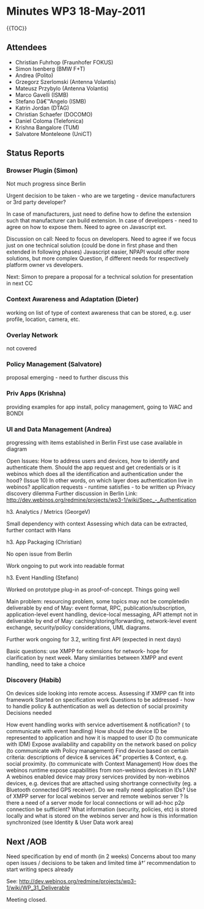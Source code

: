 Minutes WP3 18-May-2011
=======================

{{TOC}}

Attendees
---------

-   Christian Fuhrhop (Fraunhofer FOKUS)
-   Simon Isenberg (BMW F+T)
-   Andrea (Polito)
-   Grzegorz Szerlomski (Antenna Volantis)
-   Mateusz Przybylo (Antenna Volantis)
-   Marco Gavelli (ISMB)
-   Stefano Dâ€™Angelo (ISMB)
-   Katrin Jordan (DTAG)
-   Christian Schaefer (DOCOMO)
-   Daniel Coloma (Telefonica)
-   Krishna Bangalore (TUM)
-   Salvatore Monteleone (UniCT)

Status Reports
--------------

### Browser Plugin (Simon)

Not much progress since Berlin

Urgent decision to be taken - who are we targeting - device manufacturers or 3rd party developer?

In case of manufacturers, just need to define how to define the extension such that manufacturer can build extension.
In case of developers - need to agree on how to expose them. Need to agree on Javascript ext.

Discussion on call: Need to focus on developers. Need to agree if we focus just on one technical solution (could be done in first phase and then extended in following phases)
Javascript easier, NPAPI would offer more solutions, but more complex
Question, if different needs for respectively platform owner vs developers.

Next: Simon to prepare a proposal for a technical solution for presentation in next CC

### Context Awareness and Adaptation (Dieter)

working on list of type of context awareness that can be stored, e.g. user profile, location, camera, etc.

### Overlay Network

not covered

### Policy Management (Salvatore)

proposal emerging - need to further discuss this

### Priv Apps (Krishna)

providing examples for app install, policy management, going to WAC and BONDI

### UI and Data Management (Andrea)

progressing with items established in Berlin
First use case available in diagram

Open Issues:
How to address users and devices, how to identify and authenticate them. Should the app request and get credentials or is it webinos which does all the identification and authentication under the hood? (Issue 10) In other words, on which layer does authentication live in webinos? application requests - runtime satisfies - to be written up
Privacy discovery dilemma
Further discussion in Berlin
Link: http://dev.webinos.org/redmine/projects/wp3-1/wiki/Spec_-_Authentication


h3. Analytics / Metrics (GeorgeV)

Small dependency with context
Assessing which data can be extracted, further contact with Hans

h3. App Packaging (Christian)

No open issue from Berlin

Work ongoing to put work into readable format

h3. Event Handling (Stefano)

Worked on prototype plug-in as proof-of-concept. Things going well

Main problem: resourcing problem, some topics may not be completedin deliverable by end of May: event format, RPC, publication/subscription, application-level event handling, device-local messaging, API attempt
not in deliverable by end of May: caching/storing/forwarding, network-level event exchange, security/policy considerations, UML diagrams.

Further work ongoing for 3.2, writing first API (expected in next days)

Basic questions: use XMPP for extensions for network- hope for clarification by next week. Many similarities between XMPP and event handling, need to take a choice

### Discovery (Habib)

On devices side looking into remote access.
Assessing if XMPP can fit into framework
Started on specification work
Questions to be addressed - how to handle policy & authentication as well as detection of social proximity
Decisions needed

How event handling works with service advertisement & notification? ( to communicate with event handling)
How should the device ID be represented to application and how it is mapped to user ID (to communicate with IDM)
Expose availability and capability on the network based on policy (to communicate with Policy management)
Find device based on certain criteria: descriptions of device & services â€“ properties & Context, e.g. social proximity. (to communicate with Context Management)
How does the webinos runtime expose capabilities from non-webinos devices in it’s LAN? A webinos enabled device may proxy services provided by non-webinos devices, e.g. devices that are attached using shortrange connectivity (eg. a Bluetooth connected GPS receiver).
Do we really need application IDs?
Use of XMPP server for local webinos server and remote webinos server ?
Is there a need of a server mode for local connections or will ad-hoc p2p connection be sufficient?
What information (security, policies, etc) is stored locally and what is stored on the webinos server and how is this information synchronized (see Identity & User Data work area)

Next /AOB
---------

Need specification by end of month (in 2 weeks)![]() Concerns about too many open issues / decisions to be taken and limited time â†’ recommendation to start writing specs already

See: http://dev.webinos.org/redmine/projects/wp3-1/wiki/WP_31_Deliverable

Meeting closed.

